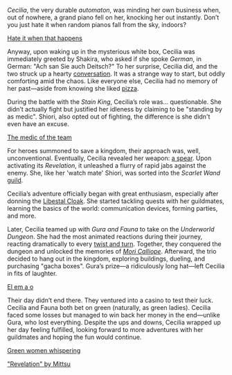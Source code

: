 *Cecilia*, the very durable *automaton*, was minding her own business when, out of nowhere, a grand piano fell on her, knocking her out instantly. Don’t you just hate it when random pianos fall from the sky, indoors?

[Hate it when that happens](#embed:https://www.youtube.com/live/SAdndMvNK98?feature=shared\&t=435)

Anyway, upon waking up in the mysterious white box, Cecilia was immediately greeted by Shakira, who asked if she spoke *German*, in German: "Ach san Sie auch Deitsch?" To her surprise, Cecilia did, and the two struck up a hearty [conversation](https://www.youtube.com/live/SAdndMvNK98?feature=shared\&t=781). It was a strange way to start, but oddly comforting amid the chaos. Like everyone else, Cecilia had no memory of her past—aside from knowing she liked [pizza](https://www.youtube.com/live/SAdndMvNK98?feature=shared\&t=1090).

During the battle with the *Stain King*, Cecilia’s role was... questionable. She didn’t actually fight but justified her idleness by claiming to be "standing by as medic". Shiori, also opted out of fighting, the difference is she didn't even have an excuse.

[The medic of the team](#embed:https://www.youtube.com/live/SAdndMvNK98?t=2950)

For heroes summoned to save a kingdom, their approach was, well, unconventional. Eventually, Cecilia revealed her weapon: [a spear](https://www.youtube.com/live/SAdndMvNK98?feature=shared\&t=3060). Upon activating its *Revelation*, it unleashed a flurry of rapid jabs against the enemy. She, like her 'watch mate' Shiori, was sorted into the *Scarlet Wand* [guild](https://www.youtube.com/live/KSaC99K4IF8?feature=shared\&t=3347).

Cecilia’s adventure officially began with great enthusiasm, especially after donning the [Libestal Cloak](https://www.youtube.com/live/SAdndMvNK98?feature=shared\&t=3483). She started tackling quests with her guildmates, learning the basics of the world: communication devices, forming parties, and more.

Later, Cecilia teamed up with *Gura and Fauna* to take on the *Underworld Dungeon*. She had the most animated reactions during their journey, reacting dramatically to every [twist and turn](https://www.youtube.com/live/SAdndMvNK98?feature=shared\&t=8277). Together, they conquered the dungeon and unlocked the memories of *[Mori Calliope](https://www.youtube.com/live/SAdndMvNK98?feature=shared\&t=9328)*. Afterward, the trio decided to hang out in the kingdom, exploring buildings, dueling, and purchasing "gacha boxes". Gura’s prize—a ridiculously long hat—left Cecilia in fits of laughter.

[El em a o](#embed:https://www.youtube.com/live/SAdndMvNK98?feature=shared\&t=10126)

Their day didn’t end there. They ventured into a casino to test their luck. Cecilia and Fauna both bet on green (naturally, as green ladies). Cecilia faced some losses but managed to win back her money in the end—unlike Gura, who lost everything. Despite the ups and downs, Cecilia wrapped up her day feeling fulfilled, looking forward to more adventures with her guildmates and hoping the fun would continue.

[Green women whispering](#embed:https://www.youtube.com/live/SAdndMvNK98?t=12161)

["Revelation" by Mittsu](https://x.com/MittsumiA/status/1902371897985397070)
